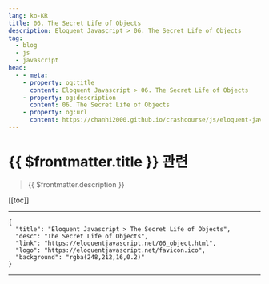 ```yaml
---
lang: ko-KR
title: 06. The Secret Life of Objects
description: Eloquent Javascript > 06. The Secret Life of Objects
tag: 
  - blog
  - js
  - javascript
head:
  - - meta:
    - property: og:title
      content: Eloquent Javascript > 06. The Secret Life of Objects
    - property: og:description
      content: 06. The Secret Life of Objects
    - property: og:url
      content: https://chanhi2000.github.io/crashcourse/js/eloquent-javascript/06.html
---
```


# {{ $frontmatter.title }} 관련

> {{ $frontmatter.description }}

[[toc]]

---

```component VPCard
{
  "title": "Eloquent Javascript > The Secret Life of Objects",
  "desc": "The Secret Life of Objects",
  "link": "https://eloquentjavascript.net/06_object.html",
  "logo": "https://eloquentjavascript.net/favicon.ico",
  "background": "rgba(248,212,16,0.2)"
}
```

---

<TagLinks />